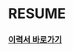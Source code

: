# RESUME

### [이력서 바로가기](https://github.com/Min-92/resume/blob/3730bf0263d546c78e0b6aeefa4966a19d44ccd0/resume.pdf)

